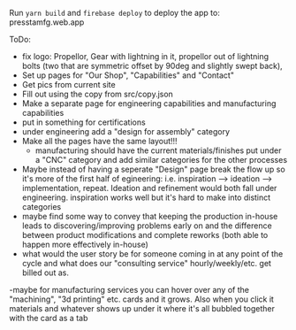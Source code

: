Run `yarn build` and `firebase deploy` to deploy the app to: presstamfg.web.app

ToDo:
- fix logo: Propellor, Gear with lightning in it, propellor out of lightning bolts (two that are symmetric offset by 90deg and slightly swept back), 
- Set up pages for "Our Shop", "Capabilities" and "Contact"
- Get pics from current site
- Fill out using the copy from src/copy.json
- Make a separate page for engineering capabilities and manufacturing capabilities
- put in something for certifications
- under engineering add a "design for assembly" category
- Make all the pages have the same layout!!!
  - manufacturing should have the current materials/finishes put under a "CNC" category and add similar categories for the other processes
- Maybe instead of having a seperate "Design" page break the flow up so it's more of the first half of egineering: i.e. inspiration --> ideation --> implementation, repeat. Ideation and refinement would both fall under engineering. inspiration works well but it's hard to make into distinct categories
- maybe find some way to convey that keeping the production in-house leads to discovering/improving problems early on and the difference between product modifications and complete reworks (both able to happen more effectively in-house)
- what would the user story be for someone coming in at any point of the cycle and what does our "consulting service" hourly/weekly/etc. get billed out as.

-maybe for manufacturing services you can hover over any of the "machining", "3d printing" etc. cards and it grows. Also when you click it materials and whatever shows up under it where it's all bubbled together with the card as a tab